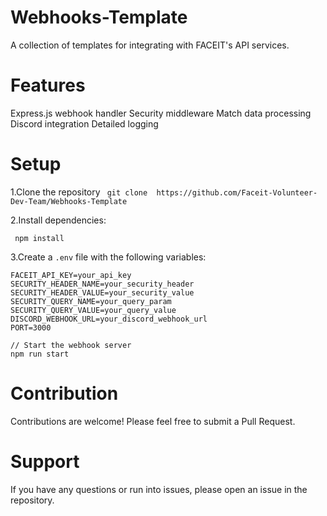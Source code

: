 # Webhooks-Template
A collection of templates for integrating with FACEIT's API services.
# Features
Express.js webhook handler
Security middleware
Match data processing
Discord integration
Detailed logging

 
# Setup

1.Clone the repository
``` git clone  https://github.com/Faceit-Volunteer-Dev-Team/Webhooks-Template```

2.Install dependencies:

``` npm install```


3.Create a `.env` file with the following variables:
```
FACEIT_API_KEY=your_api_key
SECURITY_HEADER_NAME=your_security_header
SECURITY_HEADER_VALUE=your_security_value
SECURITY_QUERY_NAME=your_query_param
SECURITY_QUERY_VALUE=your_query_value
DISCORD_WEBHOOK_URL=your_discord_webhook_url
PORT=3000
```


```
// Start the webhook server
npm run start
```

# Contribution
Contributions are welcome! Please feel free to submit a Pull Request.

# Support
If you have any questions or run into issues, please open an issue in the repository.
